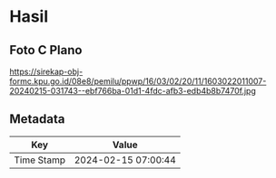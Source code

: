 # Hasil

## Foto C Plano

https://sirekap-obj-formc.kpu.go.id/08e8/pemilu/ppwp/16/03/02/20/11/1603022011007-20240215-031743--ebf766ba-01d1-4fdc-afb3-edb4b8b7470f.jpg


## Metadata

| Key        | Value               |
| ---------- | ------------------- |
| Time Stamp | 2024-02-15 07:00:44 |



